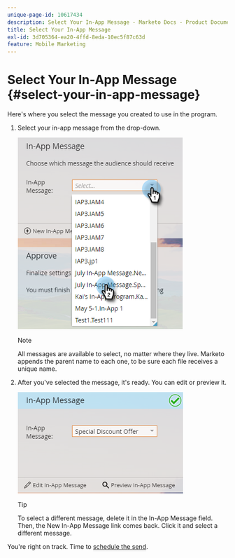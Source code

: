 ```yaml
---
unique-page-id: 10617434
description: Select Your In-App Message - Marketo Docs - Product Documentation
title: Select Your In-App Message
exl-id: 3d705364-ea20-4ffd-8eda-10ec5f87c63d
feature: Mobile Marketing
---
```

# Select Your In-App Message {#select-your-in-app-message}

Here's where you select the message you created to use in the program.

1. Select your in-app message from the drop-down.

   ![](assets/image2016-5-9-15-3a43-3a3.png)

   >[!NOTE]
   >
   >All messages are available to select, no matter where they live. Marketo appends the parent name to each one, to be sure each file receives a unique name.

1. After you've selected the message, it's ready. You can edit or preview it.

   ![](assets/image2016-5-9-15-3a41-3a48.png)

   >[!TIP]
   >
   >To select a different message, delete it in the In-App Message field. Then, the New In-App Message link comes back. Click it and select a different message.

You're right on track. Time to [schedule the send](/help/marketo/product-docs/mobile-marketing/in-app-messages/sending-your-in-app-message/schedule-your-in-app-message.md).
